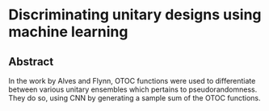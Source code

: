 
# Discriminating unitary designs using machine learning 


## Abstract

In the work by Alves and Flynn, OTOC functions were used to differentiate between various unitary ensembles which pertains to pseudorandomness. They do so, using CNN by generating a sample sum of the OTOC functions. 


